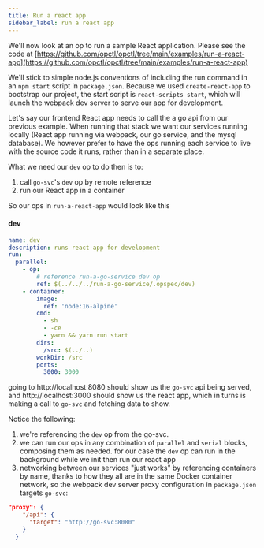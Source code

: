 ```yaml
---
title: Run a react app
sidebar_label: run a react app
---
```


We'll now look at an op to run a sample React application. Please see the code at [https://github.com/opctl/opctl/tree/main/examples/run-a-react-app](https://github.com/opctl/opctl/tree/main/examples/run-a-react-app)

We'll stick to simple node.js conventions of including the run command in an `npm start` script in `package.json`. Because we used `create-react-app` to bootstrap our project, the start script is `react-scripts start`, which will launch the webpack dev server to serve our app for development.

Let's say our frontend React app needs to call the a go api from our previous example. When running that stack we want our services running locally (React app running via webpack, our go service, and the mysql database). We however prefer to have the ops running each service to live with the source code it runs, rather than in a separate place.

What we need our `dev` op to do then is to:
1. call `go-svc`'s `dev` op by remote reference
3. run our React app in a container

So our ops in `run-a-react-app` would look like this

#### dev
```yaml
name: dev
description: runs react-app for development
run:
  parallel:
    - op:
        # reference run-a-go-service dev op
        ref: $(../../../run-a-go-service/.opspec/dev)
    - container:
        image:
          ref: 'node:16-alpine'
        cmd:
          - sh
          - -ce
          - yarn && yarn run start
        dirs:
          /src: $(../..)
        workDir: /src
        ports:
          3000: 3000
```

going to http://localhost:8080 should show us the `go-svc` api being served, and http://localhost:3000 should show us the react app, which in turns is making a call to `go-svc` and fetching data to show.

Notice the following:
1. we're referencing the `dev` op from the go-svc.
2. we can run our ops in any combination of `parallel` and `serial` blocks, composing them as needed. for our case the `dev` op can run in the background while we init then run our react app
3. networking between our services "just works" by referencing containers by name, thanks to how they all are in the same Docker container network, so the webpack dev server proxy configuration in `package.json` targets `go-svc`:

``` json
"proxy": {
    "/api": {
      "target": "http://go-svc:8080"
    }
  }
```
